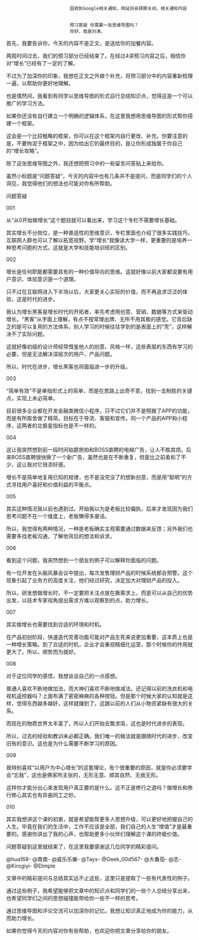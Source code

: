 
                            
                            因收到Google相关通知，网站将会择期关闭。相关通知内容
                            
                            
                            预习答疑 你需要一张思维导图吗？
                            你好，我是刘津。

首先，我要告诉你，今天的内容不是正文，是送给你的加餐内容。

两周时间过去，我们的预习部分已经结束了。在经过4讲预习内容之后，相信你对“增长”已经有了一定的了解。

不过为了加深你的印象，我想在正文之外做个补充，将预习部分中的内容重新梳理一遍，以帮助你更好地理解。

也是偶然间，我看到有同学以思维导图的形式自行总结知识点，觉得这是一个可以推广的学习方法。

如果你还没有自行建立一个明确的逻辑体系，在这里我想用思维导图的形式帮你搭建一个框架。

这会是一个比较粗略的框架，你可以在这个框架内自行更改、补充。你要注意的是，不要拘泥于框架之中，因为给出它的最终目的，是让你形成独属于你自己的“增长攻略”。



除了这张思维导图之外，我还想把预习中的一些留言问答贴上来给你。

虽然小标题是“问题答疑”，今天的内容中也有几条并不是提问，而是同学们的个人洞见，我觉得他们的想法也可能对你有所帮助。

问题答疑



001



从“从0开始做增长”这个题目就可以看出来，学习这个专栏不需要增长基础。

其实增长不分岗位，是一种普适性的思维意识，专栏里面也介绍了很多实践技巧，互联网人群也可以了解以拓宽视野。学“增长”就像读大学一样，更重要的是培养一种思考问题的方式。这就是大学和技能培训班的区别。



002



增长是任何职能都需要具有的一种价值导向的思维。这就好像以前大家都说要有用户意识、体验意识是一个道理。

只不过在互联网进入下半场以后，大家更关心实际的价值，而不再追求泛泛的体验，这是时代的进步。

我认为增长黑客是增长时代的开拓者，率先考虑用创意、营销、数据等方式来驱动增长。“黑客”从字面上理解，有点不按常理出牌、无所不用其极的感觉。它背后缺乏的是可以复用的方法体系，别人学习的时候往往学到的是表面上的“壳”，这样解决不了实际问题。

这就好像初级的设计师经常借鉴他人的创意、风格一样，这些表层的东西有学习的必要，但是无法解决深层次的用户、产品问题。

所以，时代在进步，增长黑客也将面临进一步的升级。



003



“简单有效”不是单指形式上的简单，而是在思路上出奇不意，找到一击制胜的关键点，实现上未必简单。

目前很多企业都在开发金融类微信小程序，只不过它们并不是照搬了APP的功能，而是有所取舍做了精简，目标在于导流、客服和宣传。同一个产品的APP和小程序，这两者的北极星指标也是不一样的。



004



这让我突然想到前一段时间铂爵旅拍和BOSS直聘的电梯广告，让人不胜其烦。后来BOSS直聘很快换了一个新广告，虽然也是在不断重复，但是比之前柔和了不少，这让我对它倍添好感。

增长不是简单地复用已知的规律，也不是没完没了的想新创意，而是用“聪明”的方式寻找用户喜好和价值利益的平衡点。



005



其实这种情况我以前也遇到过。开始我以为是老板比较偏执，后来才发现因为我们思考问题不在一个维度上，老板懒得多废话。

所以，我觉得有两种情况，一种是老板确实主观需要通过数据来反馈；另外我们也需要多找老板沟通，了解他背后的想法和诉求。



006



看到这个问题，我突然想到一个朋友的例子可以解释你面临的问题。

有一位开发在头脑风暴会议中提出，每次发售理财产品的时候系统都会预警。这个现象引起了业务方的高度关注，他们经过研究，决定加大对理财产品的投入。

所以，研发想做增长时，不一定要把关注点放在撕需求上，而是可以从自己的优势出发，以技术专家视角提出需求方难以观察到的点，助力增长。



007



其实做增长也需要找到合适的环境和时机。

在产品初创阶段，快速迭代完善功能可能对产品生死来说更加重要，这本质上也是一种增长策略。到了合适的时机，企业才会重视精细化运营，那个时候你的作用就更大了。所以，顺势而为就好。



008



对于这位同学的感悟，我想谈谈自己的一点感想。

普通人喜欢不断地做加法，而大神们喜欢不断地做减法。还记得以前的洗衣机和电视机遥控器吗？上面布满了密密麻麻的各种按钮。但是那个时候大家的认知就是这样，觉得东西越多越好，这样就赚到了，这跟以前的人们从小物资紧缺有很大的关系。

而现在的物质世界太丰富了，所以人们开始去繁求简，这也是时代进步的表现。

所以，过去的经验和教训未必都正确。我们唯一的做法就是跟随时代的进步，改变旧有的意识。这也是为什么需要不断学习的原因。



009



我特别喜欢“以用户为中心增长”的这套理论，有个很重要的原因，就是你必须要学会“忘我”，这也是佛家所主张的，无形无意、顺其自然、无我无形。

这样你才能分出心来发现用户真正要的是什么。这不正是修行之道吗？做增长和修行修心其实也有异曲同工之妙。



010



其实我想讲这个课的初衷，就是希望能帮更多人思想升级，可以更好地把握自己的人生。毕竟在我们的生活中，工作不应该是全部，我们自己的人生“增值”才是最重要的。感谢你讲出了我的心声，也帮助更多小伙伴们理解这个课的终极价值。

问题答疑到这里就结束了，在这里我要感谢这几位同学的精彩提问。

@hua168-
@南南-
@戚乐乐樂-
@Tays-
@Geek_00d567-
@大番茄-
@志-
@Kirogiyi-
@Dimple

文章中的精彩提问与总结其实远不止这些，这里只是提取了一些有代表性的例子。

通过这些例子，我希望能够把文章中的知识点和同学们的一些个人总结分享出来，也希望同学们之间的思想碰撞能带给你一些不一样的思考。

通过思维导图和评论交流可以加深你的记忆。我想让知识真正地成为你的能力，从而助力增长。

如果你觉得今天的内容对你有些帮助，也欢迎你把文章分享给你的朋友。

                        
                        
                            